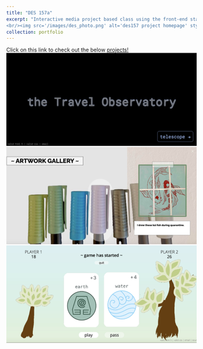 ```yaml
---
title: "DES 157a"
excerpt: "Interactive media project based class using the front-end stack (html, css, js). Learned about user experience, visual interface and interaction design. 
<br/><img src='/images/des_photo.png' alt='des157 project homepage' style='width:50%'>"
collection: portfolio
---
```


Click on this link to check out the below [projects!](https://patelkajal18.github.io/des-157a/index.html)
<br/><img src='/images/./port1a.jpg'>
<br/><img src='/images/./port1b.jpg'>
<br/><img src='/images/./port1c.jpg'>
